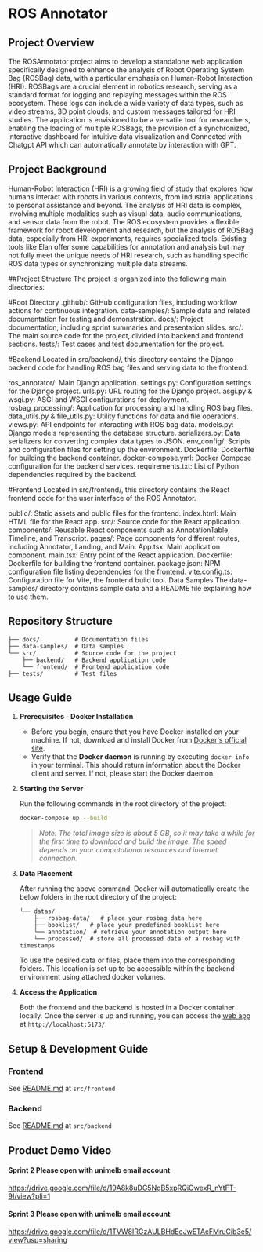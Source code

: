 # ROS Annotator
## Project Overview
The ROSAnnotator project aims to develop a standalone web application specifically designed to enhance the analysis of Robot Operating System Bag (ROSBag) data, with a particular emphasis on Human-Robot Interaction (HRI). ROSBags are a crucial element in robotics research, serving as a standard format for logging and replaying messages within the ROS ecosystem. These logs can include a wide variety of data types, such as video streams, 3D point clouds, and custom messages tailored for HRI studies. The application is envisioned to be a versatile tool for researchers, enabling the loading of multiple ROSBags, the provision of a synchronized, interactive dashboard for intuitive data visualization and Connected with Chatgpt API which can automatically annotate by interaction with GPT.

## Project Background
Human-Robot Interaction (HRI) is a growing field of study that explores how humans interact with robots in various contexts, from industrial applications to personal assistance and beyond. The analysis of HRI data is complex, involving multiple modalities such as visual data, audio communications, and sensor data from the robot. The ROS ecosystem provides a flexible framework for robot development and research, but the analysis of ROSBag data, especially from HRI experiments, requires specialized tools. Existing tools like Elan offer some capabilities for annotation and analysis but may not fully meet the unique needs of HRI research, such as handling specific ROS data types or synchronizing multiple data streams.

##Project Structure
The project is organized into the following main directories:

#Root Directory
.github/: GitHub configuration files, including workflow actions for continuous integration.
data-samples/: Sample data and related documentation for testing and demonstration.
docs/: Project documentation, including sprint summaries and presentation slides.
src/: The main source code for the project, divided into backend and frontend sections.
tests/: Test cases and test documentation for the project.

#Backend
Located in src/backend/, this directory contains the Django backend code for handling ROS bag files and serving data to the frontend.

ros_annotator/: Main Django application.
settings.py: Configuration settings for the Django project.
urls.py: URL routing for the Django project.
asgi.py & wsgi.py: ASGI and WSGI configurations for deployment.
rosbag_processing/: Application for processing and handling ROS bag files.
data_utils.py & file_utils.py: Utility functions for data and file operations.
views.py: API endpoints for interacting with ROS bag data.
models.py: Django models representing the database structure.
serializers.py: Data serializers for converting complex data types to JSON.
env_config/: Scripts and configuration files for setting up the environment.
Dockerfile: Dockerfile for building the backend container.
docker-compose.yml: Docker Compose configuration for the backend services.
requirements.txt: List of Python dependencies required by the backend.

#Frontend
Located in src/frontend/, this directory contains the React frontend code for the user interface of the ROS Annotator.

public/: Static assets and public files for the frontend.
index.html: Main HTML file for the React app.
src/: Source code for the React application.
components/: Reusable React components such as AnnotationTable, Timeline, and Transcript.
pages/: Page components for different routes, including Annotator, Landing, and Main.
App.tsx: Main application component.
main.tsx: Entry point of the React application.
Dockerfile: Dockerfile for building the frontend container.
package.json: NPM configuration file listing dependencies for the frontend.
vite.config.ts: Configuration file for Vite, the frontend build tool.
Data Samples
The data-samples/ directory contains sample data and a README file explaining how to use them.


## Repository Structure

```
├── docs/          # Documentation files
├── data-samples/  # Data samples
└── src/           # Source code for the project
    ├── backend/   # Backend application code
    └── frontend/  # Frontend application code
├── tests/         # Test files
```

## Usage Guide

1. **Prerequisites - Docker Installation**

   - Before you begin, ensure that you have Docker installed on your machine. If not, download and install Docker from [Docker's official site](https://www.docker.com/get-started).
   - Verify that the **Docker daemon** is running by executing `docker info` in your terminal. This should return information about the Docker client and server. If not, please start the Docker daemon.

2. **Starting the Server**

   Run the following commands in the root directory of the project:

   ```bash
   docker-compose up --build
   ```

   > _Note: The total image size is about 5 GB, so it may take a while for the first time to download and build the image. The speed depends on your computational resources and internet connection._

3. **Data Placement**

   After running the above command, Docker will automatically create the below folders in the root directory of the project:

   ```
   └── datas/
       ├── rosbag-data/   # place your rosbag data here
       ├── booklist/   # place your predefined booklist here
       └── annotation/  # retrieve your annotation output here
       └── processed/  # store all processed data of a rosbag with timestamps
   ```

   To use the desired data or files, place them into the corresponding folders. This location is set up to be accessible within the backend environment using attached docker volumes.

4. **Access the Application**

   Both the frontend and the backend is hosted in a Docker container locally. Once the server is up and running, you can access the [web app](http://localhost:5173/) at `http://localhost:5173/`.

## Setup & Development Guide

### Frontend

See [README.md](https://github.com/COMP90082-2024-SM1/ros-annotator/tree/main/src/frontend#readme) at <code>src/frontend</code>

### Backend

See [README.md](https://github.com/COMP90082-2024-SM1/ros-annotator/blob/main/src/backend/readme.md) at <code>src/backend</code>

## Product Demo Video

#### Sprint 2 Please open with unimelb email account
https://drive.google.com/file/d/19A8k8uDG5NgB5xpRQiOwexR_nYtFT-9I/view?pli=1


#### Sprint 3 Please open with unimelb email account
https://drive.google.com/file/d/1TVW8IRGzAULBHdEeJwETAcFMruCib3e5/view?usp=sharing 
